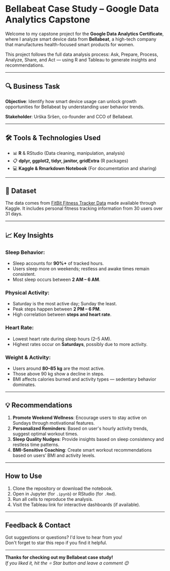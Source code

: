 # Bellabeat Case Study – Google Data Analytics Capstone

Welcome to my capstone project for the **Google Data Analytics Certificate**, where I analyze smart device data from **Bellabeat**, a high-tech company that manufactures health-focused smart products for women.

This project follows the full data analysis process: Ask, Prepare, Process, Analyze, Share, and Act — using R and Tableau to generate insights and recommendations.

---

## 🔍 Business Task

**Objective**: Identify how smart device usage can unlock growth opportunities for Bellabeat by understanding user behavior trends.

**Stakeholder**: Urška Sršen, co-founder and CCO of Bellabeat.

---

## 🛠 Tools & Technologies Used

- 📊 **R** & RStudio (Data cleaning, manipulation, analysis)
- 📋 **dplyr, ggplot2, tidyr, janitor, gridExtra** (R packages)
- 💻 **Kaggle & Rmarkdown Notebook** (For documentation and sharing)

---

## 📁 Dataset

The data comes from [FitBit Fitness Tracker Data](https://www.kaggle.com/datasets/arashnic/fitbit) made available through Kaggle. It includes personal fitness tracking information from 30 users over 31 days.

---

## 📈 Key Insights

### Sleep Behavior:
- Sleep accounts for **90%+** of tracked hours.
- Users sleep more on weekends; restless and awake times remain consistent.
- Most sleep occurs between **2 AM – 6 AM**.

### Physical Activity:
- Saturday is the most active day; Sunday the least.
- Peak steps happen between **2 PM – 6 PM**.
- High correlation between **steps and heart rate**.

### Heart Rate:
- Lowest heart rate during sleep hours (2–5 AM).
- Highest rates occur on **Saturdays**, possibly due to more activity.

### Weight & Activity:
- Users around **80–85 kg** are the most active.
- Those above 90 kg show a decline in steps.
- BMI affects calories burned and activity types — sedentary behavior dominates.

---

## 💡 Recommendations

1. **Promote Weekend Wellness**: Encourage users to stay active on Sundays through motivational features.
2. **Personalized Reminders**: Based on user's hourly activity trends, suggest optimal workout times.
3. **Sleep Quality Nudges**: Provide insights based on sleep consistency and restless time patterns.
4. **BMI-Sensitive Coaching**: Create smart workout recommendations based on users’ BMI and activity levels.

---

## How to Use

1. Clone the repository or download the notebook.
2. Open in Jupyter (for `.ipynb`) or RStudio (for `.Rmd`).
3. Run all cells to reproduce the analysis.
4. Visit the Tableau link for interactive dashboards (if available).

---

## Feedback & Contact

Got suggestions or questions? I'd love to hear from you!  
 Don't forget to star this repo if you find it helpful.

---

**Thanks for checking out my Bellabeat case study!**  
_If you liked it, hit the ⭐ Star button and leave a comment 😊_
